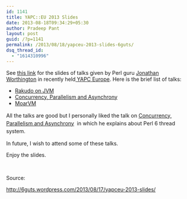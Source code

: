 ```yaml
---
id: 1141
title: YAPC::EU 2013 Slides
date: 2013-08-18T09:34:29+05:30
author: Pradeep Pant
layout: post
guid: /?p=1141
permalink: /2013/08/18/yapceu-2013-slides-6guts/
dsq_thread_id:
  - "1614310996"
---
```

See [this link](http://6guts.wordpress.com/2013/08/17/yapceu-2013-slides/) for the slides of talks given by Perl guru [Jonathan Worthington](http://www.jnthn.net/index.shtml) in recently held[ YAPC Europe](http://www.yapceurope.org/). Here is the brief list of talks:

  * [Rakudo on JVM](http://jnthn.net/papers/2013-yapceu-jvm.pdf)
  * [Concurrency, Parallelism and Asynchrony](http://jnthn.net/papers/2013-yapceu-conc.pdf)
  * [MoarVM](http://jnthn.net/papers/2013-yapceu-moarvm.pdf)

<span style="line-height: 1.5;">All the talks are good but I personally liked the talk on </span><a style="line-height: 1.5;" href="http://jnthn.net/papers/2013-yapceu-conc.pdf">Concurrency, Parallelism and Asynchrony</a><span style="line-height: 1.5;">  in which he explains about Perl 6 thread system. </span>

In future, I wish to attend some of these talks.

Enjoy the slides.

&nbsp;

Source:

<http://6guts.wordpress.com/2013/08/17/yapceu-2013-slides/>

&nbsp;

&nbsp;